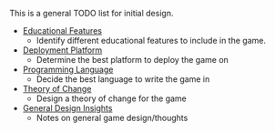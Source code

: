 This is a general TODO list for initial design.

- [Educational Features]()
  - Identify different educational features to include in the game.
- [Deployment Platform]()
  - Determine the best platform to deploy the game on
- [Programming Language]()
  - Decide the best language to write the game in
- [Theory of Change]()
  - Design a theory of change for the game
- [General Design Insights]()
  - Notes on general game design/thoughts

